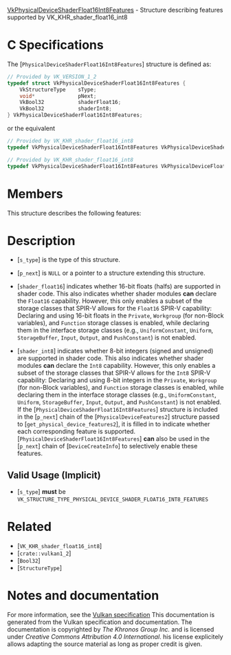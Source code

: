 [VkPhysicalDeviceShaderFloat16Int8Features](https://www.khronos.org/registry/vulkan/specs/1.3-extensions/man/html/VkPhysicalDeviceShaderFloat16Int8Features.html) - Structure describing features supported by VK_KHR_shader_float16_int8

# C Specifications
The [`PhysicalDeviceShaderFloat16Int8Features`] structure is defined as:
```c
// Provided by VK_VERSION_1_2
typedef struct VkPhysicalDeviceShaderFloat16Int8Features {
    VkStructureType    sType;
    void*              pNext;
    VkBool32           shaderFloat16;
    VkBool32           shaderInt8;
} VkPhysicalDeviceShaderFloat16Int8Features;
```
or the equivalent
```c
// Provided by VK_KHR_shader_float16_int8
typedef VkPhysicalDeviceShaderFloat16Int8Features VkPhysicalDeviceShaderFloat16Int8FeaturesKHR;
```

```c
// Provided by VK_KHR_shader_float16_int8
typedef VkPhysicalDeviceShaderFloat16Int8Features VkPhysicalDeviceFloat16Int8FeaturesKHR;
```

# Members
This structure describes the following features:

# Description
- [`s_type`] is the type of this structure.
- [`p_next`] is `NULL` or a pointer to a structure extending this structure.

- [`shader_float16`] indicates whether 16-bit floats (halfs) are supported in shader code. This also indicates whether shader modules  **can**  declare the `Float16` capability. However, this only enables a subset of the storage classes that SPIR-V allows for the `Float16` SPIR-V capability: Declaring and using 16-bit floats in the `Private`, `Workgroup` (for non-Block variables), and `Function` storage classes is enabled, while declaring them in the interface storage classes (e.g., `UniformConstant`, `Uniform`, `StorageBuffer`, `Input`, `Output`, and `PushConstant`) is not enabled.
- [`shader_int8`] indicates whether 8-bit integers (signed and unsigned) are supported in shader code. This also indicates whether shader modules  **can**  declare the `Int8` capability. However, this only enables a subset of the storage classes that SPIR-V allows for the `Int8` SPIR-V capability: Declaring and using 8-bit integers in the `Private`, `Workgroup` (for non-Block variables), and `Function` storage classes is enabled, while declaring them in the interface storage classes (e.g., `UniformConstant`, `Uniform`, `StorageBuffer`, `Input`, `Output`, and `PushConstant`) is not enabled.
If the [`PhysicalDeviceShaderFloat16Int8Features`] structure is included in the [`p_next`] chain of the
[`PhysicalDeviceFeatures2`] structure passed to
[`get_physical_device_features2`], it is filled in to indicate whether each
corresponding feature is supported.
[`PhysicalDeviceShaderFloat16Int8Features`] **can**  also be used in the [`p_next`] chain of
[`DeviceCreateInfo`] to selectively enable these features.
## Valid Usage (Implicit)
-  [`s_type`] **must**  be `VK_STRUCTURE_TYPE_PHYSICAL_DEVICE_SHADER_FLOAT16_INT8_FEATURES`

# Related
- [`VK_KHR_shader_float16_int8`]
- [`crate::vulkan1_2`]
- [`Bool32`]
- [`StructureType`]

# Notes and documentation
For more information, see the [Vulkan specification](https://www.khronos.org/registry/vulkan/specs/1.3-extensions/html/vkspec.html)
This documentation is generated from the Vulkan specification and documentation.
The documentation is copyrighted by *The Khronos Group Inc.* and is licensed under *Creative Commons Attribution 4.0 International*.
his license explicitely allows adapting the source material as long as proper credit is given.
        